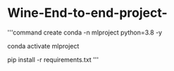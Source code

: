 # Wine-End-to-end-project-

'''command
create conda -n mlproject python=3.8 -y

conda activate mlproject

pip install -r requirements.txt
'''